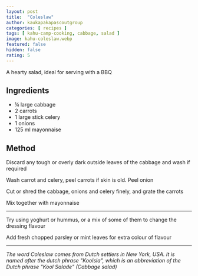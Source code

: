```yaml
---
layout: post
title:  "Coleslaw"
author: kaukapakapascoutgroup
categories: [ recipes ]
tags: [ kahu-camp-cooking, cabbage, salad ]
image: kahu-coleslaw.webp
featured: false
hidden: false
rating: 5
---
```


A hearty salad, ideal for serving with a BBQ

## Ingredients

* ¼ large cabbage
* 2 carrots
* 1 large stick celery
* 1 onions
* 125 ml mayonnaise

## Method

Discard any tough or overly dark outside leaves of the cabbage and wash if required

Wash carrot and celery, peel carrots if skin is old. Peel onion

Cut or shred the cabbage, onions and celery finely, and grate the carrots

Mix together with mayonnaise

---

Try using yoghurt or hummus, or a mix of some of them to change the dressing flavour

Add fresh chopped parsley or mint leaves for extra colour of flavour

---

_The word Coleslaw comes from Dutch settlers in New York, USA. It is named after the dutch phrase "Koolsla", which is an abbreviation of the Dutch phrase "Kool Salade" (Cabbage salad)_
